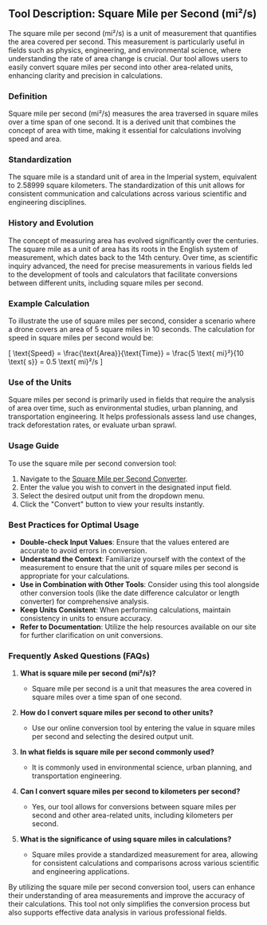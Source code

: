 ## Tool Description: Square Mile per Second (mi²/s)

The square mile per second (mi²/s) is a unit of measurement that quantifies the area covered per second. This measurement is particularly useful in fields such as physics, engineering, and environmental science, where understanding the rate of area change is crucial. Our tool allows users to easily convert square miles per second into other area-related units, enhancing clarity and precision in calculations.

### Definition

Square mile per second (mi²/s) measures the area traversed in square miles over a time span of one second. It is a derived unit that combines the concept of area with time, making it essential for calculations involving speed and area.

### Standardization

The square mile is a standard unit of area in the Imperial system, equivalent to 2.58999 square kilometers. The standardization of this unit allows for consistent communication and calculations across various scientific and engineering disciplines.

### History and Evolution

The concept of measuring area has evolved significantly over the centuries. The square mile as a unit of area has its roots in the English system of measurement, which dates back to the 14th century. Over time, as scientific inquiry advanced, the need for precise measurements in various fields led to the development of tools and calculators that facilitate conversions between different units, including square miles per second.

### Example Calculation

To illustrate the use of square miles per second, consider a scenario where a drone covers an area of 5 square miles in 10 seconds. The calculation for speed in square miles per second would be:

\[ 
\text{Speed} = \frac{\text{Area}}{\text{Time}} = \frac{5 \text{ mi}²}{10 \text{ s}} = 0.5 \text{ mi}²/s 
\]

### Use of the Units

Square miles per second is primarily used in fields that require the analysis of area over time, such as environmental studies, urban planning, and transportation engineering. It helps professionals assess land use changes, track deforestation rates, or evaluate urban sprawl.

### Usage Guide

To use the square mile per second conversion tool:

1. Navigate to the [Square Mile per Second Converter](https://www.inayam.co/unit-converter/viscosity_kinematic).
2. Enter the value you wish to convert in the designated input field.
3. Select the desired output unit from the dropdown menu.
4. Click the "Convert" button to view your results instantly.

### Best Practices for Optimal Usage

- **Double-check Input Values**: Ensure that the values entered are accurate to avoid errors in conversion.
- **Understand the Context**: Familiarize yourself with the context of the measurement to ensure that the unit of square miles per second is appropriate for your calculations.
- **Use in Combination with Other Tools**: Consider using this tool alongside other conversion tools (like the date difference calculator or length converter) for comprehensive analysis.
- **Keep Units Consistent**: When performing calculations, maintain consistency in units to ensure accuracy.
- **Refer to Documentation**: Utilize the help resources available on our site for further clarification on unit conversions.

### Frequently Asked Questions (FAQs)

1. **What is square mile per second (mi²/s)?**
   - Square mile per second is a unit that measures the area covered in square miles over a time span of one second.

2. **How do I convert square miles per second to other units?**
   - Use our online conversion tool by entering the value in square miles per second and selecting the desired output unit.

3. **In what fields is square mile per second commonly used?**
   - It is commonly used in environmental science, urban planning, and transportation engineering.

4. **Can I convert square miles per second to kilometers per second?**
   - Yes, our tool allows for conversions between square miles per second and other area-related units, including kilometers per second.

5. **What is the significance of using square miles in calculations?**
   - Square miles provide a standardized measurement for area, allowing for consistent calculations and comparisons across various scientific and engineering applications.

By utilizing the square mile per second conversion tool, users can enhance their understanding of area measurements and improve the accuracy of their calculations. This tool not only simplifies the conversion process but also supports effective data analysis in various professional fields.